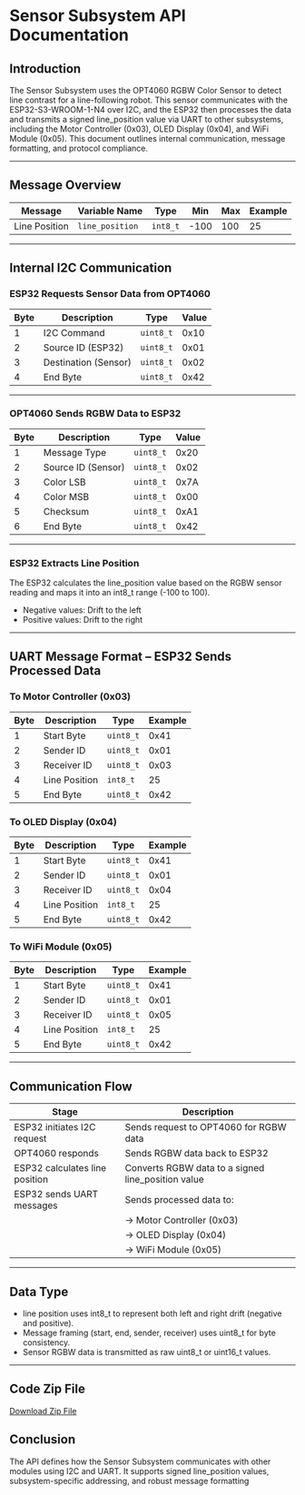 # Sensor Subsystem API Documentation

## Introduction

The Sensor Subsystem uses the OPT4060 RGBW Color Sensor to detect line contrast for a line-following robot. This sensor communicates with the ESP32-S3-WROOM-1-N4 over I2C, and the ESP32 then processes the data and transmits a signed line_position value via UART to other subsystems, including the Motor Controller (0x03), OLED Display (0x04), and WiFi Module (0x05). This document outlines internal communication, message formatting, and protocol compliance.

---

## Message Overview

| Message       | Variable Name   | Type     | Min   | Max   | Example |
|---------------|------------------|----------|--------|--------|---------|
| Line Position | `line_position`  | `int8_t` | -100  | 100   | 25      |

---

## Internal I2C Communication

### ESP32 Requests Sensor Data from OPT4060

| Byte | Description         | Type      | Value  |
|------|----------------------|-----------|--------|
| 1    | I2C Command          | `uint8_t` | 0x10   |
| 2    | Source ID (ESP32)    | `uint8_t` | 0x01   |
| 3    | Destination (Sensor) | `uint8_t` | 0x02   |
| 4    | End Byte             | `uint8_t` | 0x42   |

---

### OPT4060 Sends RGBW Data to ESP32

| Byte | Description         | Type      | Value  |
|------|----------------------|-----------|--------|
| 1    | Message Type         | `uint8_t` | 0x20   |
| 2    | Source ID (Sensor)   | `uint8_t` | 0x02   |
| 3    | Color LSB            | `uint8_t` | 0x7A   |
| 4    | Color MSB            | `uint8_t` | 0x00   |
| 5    | Checksum             | `uint8_t` | 0xA1   |
| 6    | End Byte             | `uint8_t` | 0x42   |

---

### ESP32 Extracts Line Position

The ESP32 calculates the line_position value based on the RGBW sensor reading and maps it into an int8_t range (-100 to 100).  
- Negative values: Drift to the left  
- Positive values: Drift to the right

---

## UART Message Format – ESP32 Sends Processed Data

### To Motor Controller (0x03)

| Byte | Description      | Type      | Example |
|------|------------------|-----------|---------|
| 1    | Start Byte       | `uint8_t` | 0x41    |
| 2    | Sender ID        | `uint8_t` | 0x01    |
| 3    | Receiver ID      | `uint8_t` | 0x03    |
| 4    | Line Position    | `int8_t`  | 25      |
| 5    | End Byte         | `uint8_t` | 0x42    |

### To OLED Display (0x04)

| Byte | Description      | Type      | Example |
|------|------------------|-----------|---------|
| 1    | Start Byte       | `uint8_t` | 0x41    |
| 2    | Sender ID        | `uint8_t` | 0x01    |
| 3    | Receiver ID      | `uint8_t` | 0x04    |
| 4    | Line Position    | `int8_t`  | 25      |
| 5    | End Byte         | `uint8_t` | 0x42    |

### To WiFi Module (0x05)

| Byte | Description      | Type      | Example |
|------|------------------|-----------|---------|
| 1    | Start Byte       | `uint8_t` | 0x41    |
| 2    | Sender ID        | `uint8_t` | 0x01    |
| 3    | Receiver ID      | `uint8_t` | 0x05    |
| 4    | Line Position    | `int8_t`  | 25      |
| 5    | End Byte         | `uint8_t` | 0x42    |

---

## Communication Flow

| Stage                          | Description                                           |
|--------------------------------|-------------------------------------------------------|
| ESP32 initiates I2C request    | Sends request to OPT4060 for RGBW data               |
| OPT4060 responds               | Sends RGBW data back to ESP32                         |
| ESP32 calculates line position| Converts RGBW data to a signed line_position value  |
| ESP32 sends UART messages      | Sends processed data to:                              |
|                                | → Motor Controller (0x03)                           |
|                                | → OLED Display (0x04)                               |
|                                | → WiFi Module (0x05)                                |

---

## Data Type 

- line position uses int8_t to represent both left and right drift (negative and positive).
- Message framing (start, end, sender, receiver) uses uint8_t for byte consistency.
- Sensor RGBW data is transmitted as raw uint8_t or uint16_t values.

---
## **Code Zip File**
[Download Zip File](images/API-SENSOR-DD-main.zip)




## Conclusion

The API defines how the Sensor Subsystem communicates with other modules using I2C and UART. It supports signed line_position values, subsystem-specific addressing, and robust message formatting
